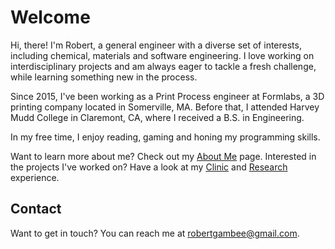 # Welcome
Hi, there! I'm Robert, a general engineer with a diverse set of interests, including chemical, materials and software engineering. I love working on interdisciplinary projects and am always eager to tackle a fresh challenge, while learning something new in the process.

Since 2015, I've been working as a Print Process engineer at Formlabs, a 3D printing company located in Somerville, MA. Before that, I attended Harvey Mudd College in Claremont, CA, where I received a B.S. in Engineering.

In my free time, I enjoy reading, gaming and honing my programming skills.

Want to learn more about me? Check out my [About Me](./about.md) page. Interested in the projects I've worked on? Have a look at my [Clinic](./clinic.md) and [Research](./research.md) experience.

## Contact
Want to get in touch? You can reach me at <robertgambee@gmail.com>.

